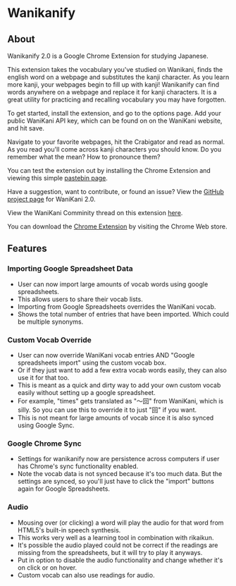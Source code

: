 # Wanikanify

## About

Wanikanify 2.0 is a Google Chrome Extension for studying Japanese.

This extension takes the vocabulary you've studied on Wanikani, finds the english word on a webpage and substitutes the kanji character. As you learn more kanji, your webpages begin to fill up with kanji! Wanikanify can find words anywhere on a webpage and replace it for kanji characters. It is a great utility for practicing and recalling vocabulary you may have forgotten.

To get started, install the extension, and go to the options page. Add your public WaniKani API key, which can be found on on the WaniKani website, and hit save.

Navigate to your favorite webpages, hit the Crabigator and read as normal. As you read you'll come across kanji characters you should know. Do you remember what the mean? How to pronounce them?

You can test the extension out by installing the Chrome Extension and viewing this simple [pastebin page](https://pastebin.com/raw/9hDg3y6A).

Have a suggestion, want to contribute, or found an issue?
View the [GitHub project page](https://github.com/ThePieMonster/WaniKanify-2.0) for WaniKani 2.0.

View the WaniKani Comminity thread on this extension [here](https://community.wanikani.com/t/wanikanify-20-chrome-extension).

You can download the [Chrome Extension](https://chrome.google.com/webstore/detail/wanikanify-20/mgnblnbdmneollbncamkogcpgpjgekpf) by visiting the Chrome Web store.


## Features
### Importing Google Spreadsheet Data
- User can now import large amounts of vocab words using google spreadsheets.
- This allows users to share their vocab lists.
- Importing from Google Spreadsheets overrides the WaniKani vocab.
- Shows the total number of entries that have been imported. Which could be multiple synonyms.

### Custom Vocab Override
- User can now override WaniKani vocab entries AND "Google spreadsheets import" using the custom vocab box.
- Or if they just want to add a few extra vocab words easily, they can also use it for that too.
- This is meant as a quick and dirty way to add your own custom vocab easily without setting up a google spreadsheet.
- For example, "times" gets translated as "〜回" from WaniKani, which is silly. So you can use this to override it to just "回" if you want.
- This is not meant for large amounts of vocab since it is also synced using Google Sync.

### Google Chrome Sync
- Settings for wanikanify now are persistence across computers if user has Chrome's sync functionality enabled.
- Note the vocab data is not synced because it's too much data. But the settings are synced, so you'll just have to click the "import" buttons again for Google Spreadsheets.

### Audio
- Mousing over (or clicking) a word will play the audio for that word from HTML5's built-in speech synthesis.
- This works very well as a learning tool in combination with rikaikun.
- It's possible the audio played could not be correct if the readings are missing from the spreadsheets, but it will try to play it anyways.
- Put in option to disable the audio functionality and change whether it's on click or on hover.
- Custom vocab can also use readings for audio.
